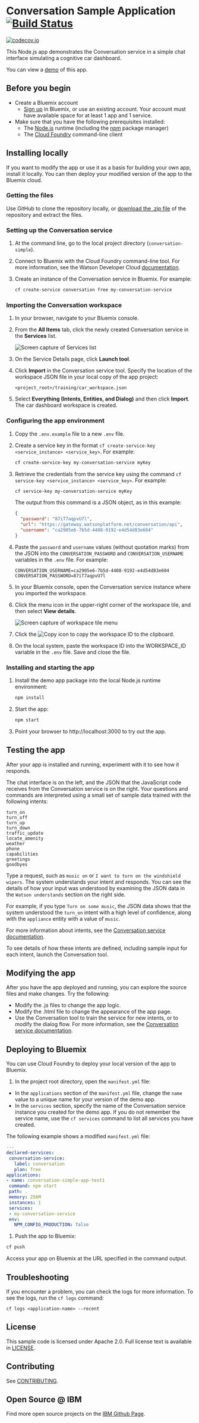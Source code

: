 # Conversation Sample Application [![Build Status](https://travis-ci.org/watson-developer-cloud/conversation-simple.svg?branch=master)](http://travis-ci.org/watson-developer-cloud/conversation-simple)
[![codecov.io](https://codecov.io/github/watson-developer-cloud/conversation-simple/coverage.svg?branch=master)](https://codecov.io/github/watson-developer-cloud/conversation-simple?branch=master)

This Node.js app demonstrates the Conversation service in a simple chat interface simulating a cognitive car dashboard.

You can view a [demo][demo_url] of this app.

## Before you begin

* Create a Bluemix account
    * [Sign up][sign_up] in Bluemix, or use an existing account. Your account must have available space for at least 1 app and 1 service.
* Make sure that you have the following prerequisites installed:
    * The [Node.js][node_link] runtime (including the [npm][npm_link] package manager)
    * The [Cloud Foundry][cloud_foundry] command-line client

## Installing locally

If you want to modify the app or use it as a basis for building your own app, install it locally. You can then deploy your modified version of the app to the Bluemix cloud.

### Getting the files

Use GitHub to clone the repository locally, or [download the .zip file](https://github.com/watson-developer-cloud/conversation-simple/archive/master.zip) of the repository and extract the files.

### Setting up the Conversation service

1. At the command line, go to the local project directory (`conversation-simple`).

1. Connect to Bluemix with the Cloud Foundry command-line tool. For more information, see the Watson Developer Cloud [documentation][cf_docs].

1. Create an instance of the Conversation service in Bluemix. For example:

    ```bash
    cf create-service conversation free my-conversation-service
    ```

### Importing the Conversation workspace

1. In your browser, navigate to your Bluemix console.

1. From the **All Items** tab, click the newly created Conversation service in the **Services** list.

    ![Screen capture of Services list](readme_images/conversation_service.png)

1. On the Service Details page, click **Launch tool**.

1. Click **Import** in the Conversation service tool. Specify the location of the workspace JSON file in your local copy of the app project:

    `<project_root>/training/car_workspace.json`

1. Select **Everything (Intents, Entities, and Dialog)** and then click **Import**. The car dashboard workspace is created.

### Configuring the app environment

1. Copy the `.env.example` file to a new `.env` file.

1. Create a service key in the format `cf create-service-key <service_instance> <service_key>`. For example:

    ```bash
    cf create-service-key my-conversation-service myKey
    ```

1. Retrieve the credentials from the service key using the command `cf service-key <service_instance> <service_key>`. For example:

    ```bash
    cf service-key my-conversation-service myKey
    ```

   The output from this command is a JSON object, as in this example:

    ```JSON
    {
      "password": "87iT7aqpvU7l",
      "url": "https://gateway.watsonplatform.net/conversation/api",
      "username": "ca2905e6-7b5d-4408-9192-e4d54d83e604"
    }
    ```

1. Paste  the `password` and `username` values (without quotation marks) from the JSON into the `CONVERSATION_PASSWORD` and `CONVERSATION_USERNAME` variables in the `.env` file. For example:

    ```
    CONVERSATION_USERNAME=ca2905e6-7b5d-4408-9192-e4d54d83e604
    CONVERSATION_PASSWORD=87iT7aqpvU7l
    ```

1. In your Bluemix console, open the Conversation service instance where you imported the workspace.

1. Click the menu icon in the upper-right corner of the workspace tile, and then select **View details**.

    ![Screen capture of workspace tile menu](readme_images/workspace_details.png)

1. Click the ![Copy](readme_images/copy_icon.png) icon to copy the workspace ID to the clipboard.

1. On the local system, paste the workspace ID into the WORKSPACE_ID variable in the `.env` file. Save and close the file.

### Installing and starting the app

1. Install the demo app package into the local Node.js runtime environment:

    ```bash
    npm install
    ```

1. Start the app:

    ```bash
    npm start
    ```

1. Point your browser to http://localhost:3000 to try out the app.

## Testing the app

After your app is installed and running, experiment with it to see how it responds.

The chat interface is on the left, and the JSON that the JavaScript code receives from the Conversation service is on the right. Your questions and commands are interpreted using a small set of sample data trained with the following intents:

    turn_on
    turn_off
    turn_up
    turn_down
    traffic_update
    locate_amenity
    weather
    phone
    capabilities
    greetings
    goodbyes

Type a request, such as `music on` or `I want to turn on the windshield wipers`. The system understands your intent and responds. You can see the details of how your input was understood by examining the JSON data in the `Watson understands` section on the right side.

For example, if you type `Turn on some music`, the JSON data shows that the system understood the `turn_on` intent with a high level of confidence, along with the `appliance` entity with a value of `music`.

For more information about intents, see the [Conversation service documentation][doc_intents].

To see details of how these intents are defined, including sample input for each intent, launch the Conversation tool.

## Modifying the app

After you have the app deployed and running, you can explore the source files and make changes. Try the following:

* Modify the .js files to change the app logic.
* Modify the .html file to change the appearance of the app page.
* Use the Conversation tool to train the service for new intents, or to modify the dialog flow. For more information, see the [Conversation service documentation][docs_landing].

## Deploying to Bluemix

You can use Cloud Foundry to deploy your local version of the app to Bluemix.

1. In the project root directory, open the `manifest.yml` file:

  * In the `applications` section of the `manifest.yml` file, change the `name` value to a unique name for your version of the demo app.
  * In the `services` section, specify the name of the Conversation service instance you created for the demo app. If you do not remember the service name, use the `cf services` command to list all services you have created.

  The following example shows a modified `manifest.yml` file:

  ```yml
  ---
  declared-services:
   conversation-service:
     label: conversation
     plan: free
  applications:
  - name: conversation-simple-app-test1
   command: npm start
   path: .
   memory: 256M
   instances: 1
   services:
   - my-conversation-service
   env:
     NPM_CONFIG_PRODUCTION: false
  ```

1. Push the app to Bluemix:

  ```bash
  cf push
  ```

  Access your app on Bluemix at the URL specified in the command output.

## Troubleshooting

If you encounter a problem, you can check the logs for more information. To see the logs, run the `cf logs` command:

```none
cf logs <application-name> --recent
```

## License

This sample code is licensed under Apache 2.0.
Full license text is available in [LICENSE](LICENSE).

## Contributing

See [CONTRIBUTING](CONTRIBUTING.md).

## Open Source @ IBM

Find more open source projects on the
[IBM Github Page](http://ibm.github.io/).


[cf_docs]: (https://www.ibm.com/watson/developercloud/doc/getting_started/gs-cf.shtml)
[cloud_foundry]: https://github.com/cloudfoundry/cli#downloads
[demo_url]: http://conversation-simple.mybluemix.net/
[doc_intents]: (http://www.ibm.com/watson/developercloud/doc/conversation/intent_ovw.shtml)
[docs]: http://www.ibm.com/watson/developercloud/doc/conversation/overview.shtml
[docs_landing]: (http://www.ibm.com/watson/developercloud/doc/conversation/index.shtml)
[node_link]: (http://nodejs.org/)
[npm_link]: (https://www.npmjs.com/)
[sign_up]: bluemix.net/registration

